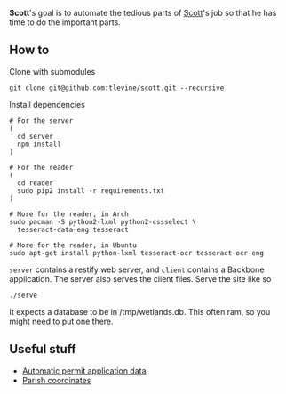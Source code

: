 **Scott**'s goal is to automate the tedious parts of
[Scott](http://healthygulf.org/who-we-are/staff/)'s
job so that he has time to do the important parts.

## How to

Clone with submodules

    git clone git@github.com:tlevine/scott.git --recursive

Install dependencies

    # For the server
    (
      cd server
      npm install
    )

    # For the reader
    (
      cd reader
      sudo pip2 install -r requirements.txt
    )

    # More for the reader, in Arch
    sudo pacman -S python2-lxml python2-cssselect \
      tesseract-data-eng tesseract

    # More for the reader, in Ubuntu
    sudo apt-get install python-lxml tesseract-ocr tesseract-ocr-eng

`server` contains a restify web server, and `client`
contains a Backbone application. The server also serves
the client files. Serve the site like so

    ./serve

It expects a database to be in /tmp/wetlands.db. This
often ram, so you might need to put one there.

## Useful stuff

* [Automatic permit application data](http://wetlands.thomaslevine.com)
* [Parish coordinates](https://twitter.com/ian_villeda/status/267334042507169793)
